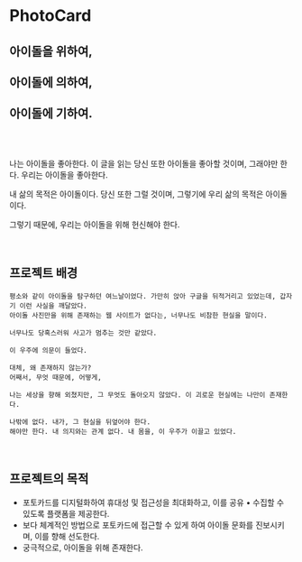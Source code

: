 # PhotoCard

## 아이돌을 위하여,<br/><br/>아이돌에 의하여,<br/><br/>아이돌에 기하여.

<br/><br/>

나는 아이돌을 좋아한다. 이 글을 읽는 당신 또한 아이돌을 좋아할 것이며, 그래야만 한다. 우리는 아이돌을 좋아한다.

내 삶의 목적은 아이돌이다. 당신 또한 그럴 것이며, 그렇기에 우리 삶의 목적은 아이돌이다.

그렇기 때문에, 우리는 아이돌을 위해 헌신해야 한다.

<br/>

## 프로젝트 배경

```
평소와 같이 아이돌을 탐구하던 여느날이었다. 가만히 앉아 구글을 뒤적거리고 있었는데, 갑자기 이런 사실을 깨달았다.
아이돌 사진만을 위해 존재하는 웹 사이트가 없다는, 너무나도 비참한 현실을 말이다.

너무나도 당혹스러워 사고가 멈추는 것만 같았다.

이 우주에 의문이 들었다.

대체, 왜 존재하지 않는가?
어째서, 무엇 때문에, 어떻게,

나는 세상을 향해 외쳤지만, 그 무엇도 돌아오지 않았다. 이 괴로운 현실에는 나만이 존재한다.

나밖에 없다. 내가, 그 현실을 뒤엎어야 한다.
해야만 한다. 내 의지와는 관계 없다. 내 몸을, 이 우주가 이끌고 있었다.
```

<br/>

## 프로젝트의 목적
- 포토카드를 디지털화하여 휴대성 및 접근성을 최대화하고, 이를 공유 • 수집할 수 있도록 플랫폼을 제공한다.
- 보다 체계적인 방법으로 포토카드에 접근할 수 있게 하여 아이돌 문화를 진보시키며, 이를 향해 선도한다.
- 궁극적으로, 아이돌을 위해 존재한다.
